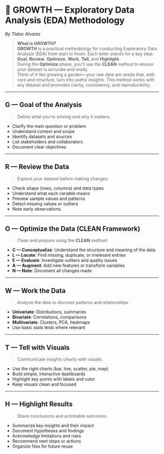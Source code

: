 # 🌱 GROWTH — Exploratory Data Analysis (EDA) Methodology  
*By Tlaloc Alvarez*

> **What is GROWTH?**  
> **GROWTH** is a practical methodology for conducting Exploratory Data Analysis (EDA) from start to finish. Each letter stands for a key step: **Goal**, **Review**, **Optimize**, **Work**, **Tell**, and **Highlight**.  
> During the **Optimize** phase, you’ll use the **CLEAN** method to ensure your dataset is accurate and ready.  
> Think of it like growing a garden—your raw data are seeds that, with care and structure, turn into useful insights. This method works with any dataset and promotes clarity, consistency, and reproducibility.

---

## G — Goal of the Analysis  
> Define what you're solving and why it matters.

- Clarify the main question or problem  
- Understand context and scope  
- Identify datasets and sources  
- List stakeholders and collaborators  
- Document clear objectives  

---

## R — Review the Data  
> Explore your dataset before making changes.

- Check shape (rows, columns) and data types  
- Understand what each variable means  
- Preview sample values and patterns  
- Detect missing values or outliers  
- Note early observations  

---

## O — Optimize the Data (CLEAN Framework)  
> Clean and prepare using the **CLEAN** method:

- **C — Conceptualize**: Understand the structure and meaning of the data  
- **L — Locate**: Find missing, duplicate, or irrelevant entries  
- **E — Evaluate**: Investigate outliers and quality issues  
- **A — Augment**: Add new features or transform variables  
- **N — Note**: Document all changes made  

---

## W — Work the Data  
> Analyze the data to discover patterns and relationships.

- **Univariate**: Distributions, summaries  
- **Bivariate**: Correlations, comparisons  
- **Multivariate**: Clusters, PCA, heatmaps  
- Use basic stats tests where relevant  

---

## T — Tell with Visuals  
> Communicate insights clearly with visuals.

- Use the right charts (bar, line, scatter, pie, map)  
- Build simple, interactive dashboards  
- Highlight key points with labels and color  
- Keep visuals clean and focused  

---

## H — Highlight Results  
> Share conclusions and actionable outcomes.

- Summarize key insights and their impact  
- Document hypotheses and findings  
- Acknowledge limitations and risks  
- Recommend next steps or actions  
- Organize files for future reuse  
